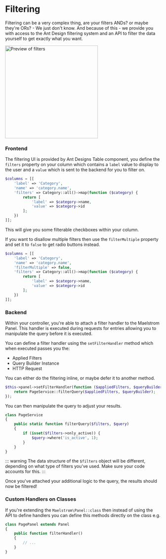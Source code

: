 # Filtering

Filtering can be a very complex thing, are your filters ANDs? or maybe they're ORs? - We just don't know. And because of this - we provide you with access to the Ant Design filtering system and an API to filter the data yourself to get exactly what you want.

<img src="/filter-preview.jpg" alt="Preview of filters" class="shadow m-w-full h-auto" style="width: 300px;" />

### Frontend

The filtering UI is provided by Ant Designs Table component, you define the `filters` property on your column which contains a `label` value to display to the user and a `value` which is sent to the backend for you to filter on.

```php
$columns = [[
    'label' => 'Category',
    'name' => 'category.name',
    'filters' => Category::all()->map(function ($category) {
        return [
            'label' => $category->name,
            'value' => $category->id
        ];
    })
]];
```

This will give you some filterable checkboxes within your column.

If you want to disallow multiple filters then use the `filterMultiple` property and set it to `false` to get radio buttons instead.

```php
$columns = [[
    'label' => 'Category',
    'name' => 'category.name',
    'filterMultiple' => false,
    'filters' => Category::all()->map(function ($category) {
        return [
            'label' => $category->name,
            'value' => $category->id
        ];
    })
]];
```

### Backend 

Within your controller, you're able to attach a filter handler to the Maelstrom Panel. This handler is executed during requests for entries allowing you to manipulate the query before it is executed.

You can define a filter handler using the `setFilterHandler` method which when executed passes you the:

- Applied Filters
- Query Builder Instance
- HTTP Request

You can either do the filtering inline, or maybe defer it to another method.

```php
$this->panel->setFilterHandler(function ($appliedFilters, $queryBuilder, $request) {
    return PageService::filterQuery($appliedFilters, $queryBuilder);
});
```

You can then manipulate the query to adjust your results.

```php
class PageService
{
    public static function filterQuery($filters, $query)
    {
        if (isset($filters->only_active)) {
            $query->where('is_active', 1);
        }
    }
}
```

::: warning
The data structure of the `$filters` object will be different, depending on what type of filters you've used. Make sure your code accounts for this.
:::

Once you've attached your additional logic to the query, the results should now be filtered!

### Custom Handlers on Classes

If you're extending the `Maelstrom\Panel::class` then instead of using the API to define handlers you can define this methods directly on the class e.g.

```php
class PagePanel extends Panel
{
    public function filterHandler()
    {
        // ...
    }
}
```
